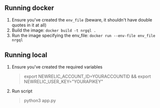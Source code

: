 
## Running docker

1. Ensure you've created the `env_file` (beware, it shouldn't have double quotes in it at all)
2. Build the image: `docker build -t nrgql .`
3. Run the image specifying the env_file: `docker run --env-file env_file nrgql` 

## Running local

1. Ensure you've created the required variables 
    > export NEWRELIC_ACCOUNT_ID=YOURACCOUNTID && export NEWRELIC_USER_KEY="YOURAPIKEY"
2. Run script
    > python3 app.py
